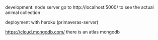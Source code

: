 development: node server
go to http://localhost:5000/ to see the actual animal collection

deployment with heroku (primaveras-server)

https://cloud.mongodb.com/ there is an atlas mongodb
